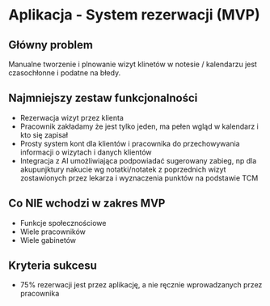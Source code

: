 # Aplikacja - System rezerwacji (MVP)

## Główny problem
Manualne tworzenie i plnowanie wizyt klinetów w notesie / kalendarzu jest czasochłonne i podatne na błedy.

## Najmniejszy zestaw funkcjonalności
- Rezerwacja wizyt przez klienta
- Pracownik zakładamy że jest tylko jeden, ma pełen wgląd w kalendarz i kto się zapisał
- Prosty system kont dla klientów i pracownika do przechowywania informacji o wizytach i danych klientów
- Integracja z AI umożliwiająca podpowiadać sugerowany zabieg, np dla akupunjktury nakucie wg notatki/notatek z poprzednich wizyt zostawionych przez lekarza i wyznaczenia punktów na podstawie TCM

## Co NIE wchodzi w zakres MVP
- Funkcje społecznościowe
- Wiele pracowników
- Wiele gabinetów

## Kryteria sukcesu
- 75% rezerwacji jest przez aplikację, a nie ręcznie wprowadzanych przez pracownika